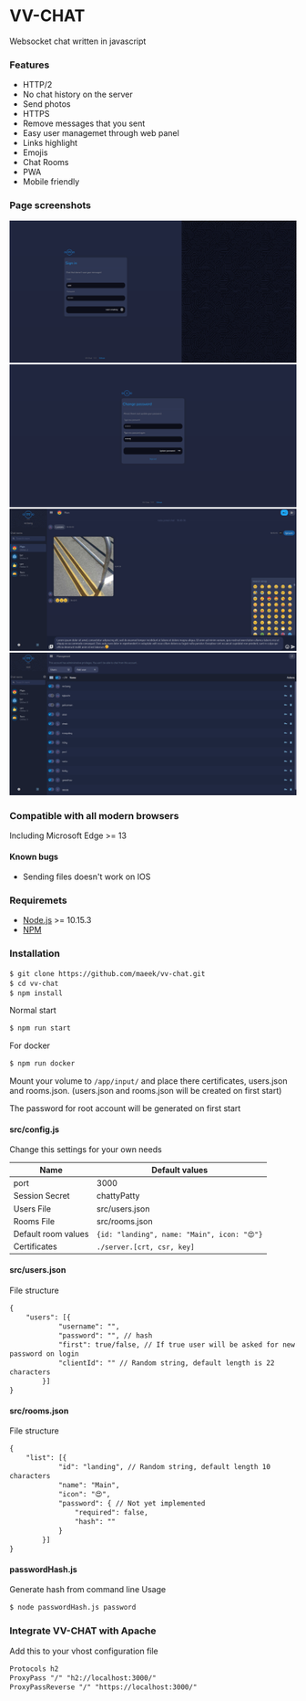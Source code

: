 # VV-CHAT
Websocket chat written in javascript

### Features

  - HTTP/2
  - No chat history on the server
  - Send photos
  - HTTPS
  - Remove messages that you sent
  - Easy user managemet through web panel
  - Links highlight
  - Emojis
  - Chat Rooms
  - PWA
  - Mobile friendly

### Page screenshots
![Login page](https://raw.githubusercontent.com/maeek/vv-chat/master/src/static/static/vv-login.png)
![First login page](https://raw.githubusercontent.com/maeek/vv-chat/master/src/static/static/vv-setup.png)
![Chat page](https://raw.githubusercontent.com/maeek/vv-chat/master/src/static/static/vv-chat.png)
![Management page](https://raw.githubusercontent.com/maeek/vv-chat/master/src/static/static/vv-manage.png)


### Compatible with all modern browsers
Including Microsoft Edge >= 13

#### Known bugs
 - Sending files doesn't work on IOS

### Requiremets

  - [Node.js](https://nodejs.org/) >= 10.15.3
  - [NPM](https://www.npmjs.com/get-npm)

### Installation

```sh
$ git clone https://github.com/maeek/vv-chat.git
$ cd vv-chat
$ npm install
```
Normal start
```sh
$ npm run start
```

For docker
```sh
$ npm run docker
```
Mount your volume to ```/app/input/``` and place there certificates, users.json and rooms.json. (users.json and rooms.json will be created on first start)

The password for root account will be generated on first start


#### src/config.js
Change this settings for your own needs

| Name | Default values |
| ------ | ------ |
| port | 3000 |
| Session Secret | chattyPatty |
| Users File | src/users.json |
| Rooms File | src/rooms.json |
| Default room values | ```{id: "landing", name: "Main", icon: "😍"}``` |
| Certificates | ```./server.[crt, csr, key]``` |

#### src/users.json
File structure
```
{
    "users": [{
            "username": "",
            "password": "", // hash
            "first": true/false, // If true user will be asked for new password on login
            "clientId": "" // Random string, default length is 22 characters
        }]
}
```

#### src/rooms.json
File structure
```
{
    "list": [{
            "id": "landing", // Random string, default length 10 characters
            "name": "Main",
            "icon": "😍",
            "password": { // Not yet implemented
                "required": false,
                "hash": ""
            }
        }]
}
```

#### passwordHash.js
Generate hash from command line
Usage
```sh
$ node passwordHash.js password
```

### Integrate VV-CHAT with Apache

Add this to your vhost configuration file
```
Protocols h2
ProxyPass "/" "h2://localhost:3000/"
ProxyPassReverse "/" "https://localhost:3000/"
```
